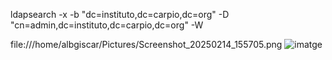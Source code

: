 ldapsearch -x -b "dc=instituto,dc=carpio,dc=org"  -D "cn=admin,dc=instituto,dc=carpio,dc=org" -W 

file:///home/albgiscar/Pictures/Screenshot_20250214_155705.png
![imatge](https://github.com/user-attachments/assets/3f6e36da-0b13-4179-8062-7212fc4d2baa)

